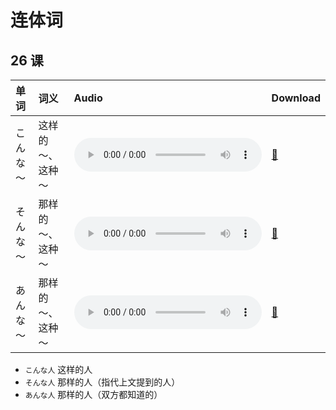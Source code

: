 # 连体词

## 26 课

| 单词     | 词义             | Audio                                                                                        | Download                                                            |
| :------- | :--------------- | :------------------------------------------------------------------------------------------- | :------------------------------------------------------------------ |
| こんな～ | 这样的～、这种～ | <audio src="http://dict.youdao.com/dictvoice?le=jap&audio=こんな～&type=3" controls></audio> | [🎵](http://dict.youdao.com/dictvoice?le=jap&audio=こんな～&type=3) |
| そんな～ | 那样的～、这种～ | <audio src="http://dict.youdao.com/dictvoice?le=jap&audio=そんな～&type=3" controls></audio> | [🎵](http://dict.youdao.com/dictvoice?le=jap&audio=そんな～&type=3) |
| あんな～ | 那样的～、这种～ | <audio src="http://dict.youdao.com/dictvoice?le=jap&audio=あんな～&type=3" controls></audio> | [🎵](http://dict.youdao.com/dictvoice?le=jap&audio=あんな～&type=3) |

- `こんな人` 这样的人
- `そんな人` 那样的人（指代上文提到的人）
- `あんな人` 那样的人（双方都知道的）
